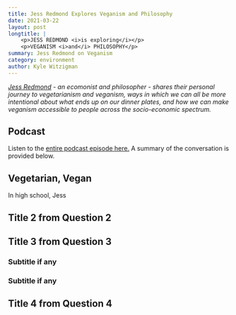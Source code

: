 ```yaml
---
title: Jess Redmond Explores Veganism and Philosophy
date: 2021-03-22
layout: post
longtitle: |
    <p>JESS REDMOND <i>is exploring</i></p>
    <p>VEGANISM <i>and</i> PHILOSOPHY</p>
summary: Jess Redmond on Veganism
category: environment
author: Kyle Witzigman
---
```


<i>[Jess Redmond](https://www.linkedin.com/in/jessica-redmond-5ab095191/) - an ecomonist and philosopher - shares their personal journey to vegetarianism and veganism, ways in which we can all be more intentional about what ends up on our dinner plates, and how we can make veganism accessible to people across the socio-economic spectrum. </i>

## Podcast
Listen to the [entire podcast episode here.](https://drive.google.com/file/d/1V1BwAP8pcWZQ5iTBNZuc-qgMJp0g2YJy/view?usp=sharing) A summary of the conversation is provided below.

## Vegetarian, Vegan
In high school, Jess




## Title 2 from Question 2




## Title 3 from Question 3
### Subtitle if any



### Subtitle if any


## Title 4 from Question 4 


